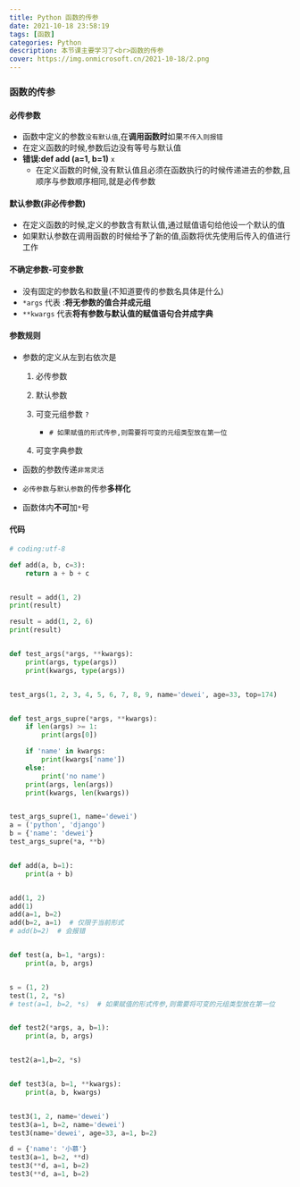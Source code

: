 ```yaml
---
title: Python 函数的传参
date: 2021-10-18 23:58:19
tags: [函数]
categories: Python
description: 本节课主要学习了<br>函数的传参
cover: https://img.onmicrosoft.cn/2021-10-18/2.png
---
```


### 函数的传参

#### 必传参数

- 函数中定义的参数`没有默认值`,在**调用函数时**如果`不传入则报错`
- 在定义函数的时候,参数后边没有等号与默认值
- **错误:def add (a=1, b=1)** `x`
  - 在定义函数的时候,没有默认值且必须在函数执行的时候传递进去的参数,且顺序与参数顺序相同,就是必传参数

#### 默认参数(非必传参数)

- 在定义函数的时候,定义的参数含有默认值,通过赋值语句给他设一个默认的值
- 如果默认参数在调用函数的时候给予了新的值,函数将优先使用后传入的值进行工作

#### 不确定参数-可变参数

- 没有固定的参数名和数量(不知道要传的参数名具体是什么)
- `*args` 代表 :**将无参数的值合并成元组**
- `**kwargs` 代表**将有参数与默认值的赋值语句合并成字典**

#### 参数规则

- 参数的定义从左到右依次是

  1. 必传参数

  2. 默认参数

  3. 可变元组参数 `?`

     - `# 如果赋值的形式传参,则需要将可变的元组类型放在第一位`

  4. 可变字典参数
- 函数的参数传递`非常灵活`
- `必传参数`与`默认参数`的传参**多样化**
- 函数体内**不可**加`*`号

#### 代码

```python
# coding:utf-8

def add(a, b, c=3):
    return a + b + c


result = add(1, 2)
print(result)

result = add(1, 2, 6)
print(result)


def test_args(*args, **kwargs):
    print(args, type(args))
    print(kwargs, type(args))


test_args(1, 2, 3, 4, 5, 6, 7, 8, 9, name='dewei', age=33, top=174)


def test_args_supre(*args, **kwargs):
    if len(args) >= 1:
        print(args[0])

    if 'name' in kwargs:
        print(kwargs['name'])
    else:
        print('no name')
    print(args, len(args))
    print(kwargs, len(kwargs))


test_args_supre(1, name='dewei')
a = ('python', 'django')
b = {'name': 'dewei'}
test_args_supre(*a, **b)


def add(a, b=1):
    print(a + b)


add(1, 2)
add(1)
add(a=1, b=2)
add(b=2, a=1)  # 仅限于当前形式
# add(b=2)  # 会报错


def test(a, b=1, *args):
    print(a, b, args)


s = (1, 2)
test(1, 2, *s)
# test(a=1, b=2, *s)  # 如果赋值的形式传参,则需要将可变的元组类型放在第一位


def test2(*args, a, b=1):
    print(a, b, args)


test2(a=1,b=2, *s)


def test3(a, b=1, **kwargs):
    print(a, b, kwargs)


test3(1, 2, name='dewei')
test3(a=1, b=2, name='dewei')
test3(name='dewei', age=33, a=1, b=2)

d = {'name': '小慕'}
test3(a=1, b=2, **d)
test3(**d, a=1, b=2)
test3(**d, a=1, b=2)

```
